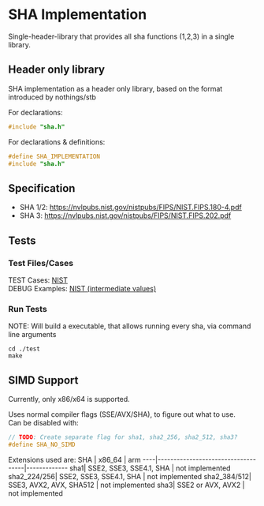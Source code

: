 # SHA Implementation

Single-header-library that provides all sha functions (1,2,3) in a single library.

## Header only library

SHA implementation as a header only library, based on the format introduced by nothings/stb

For declarations:

```C
#include "sha.h"
```

For declarations & definitions:

```C
#define SHA_IMPLEMENTATION
#include "sha.h"
```

## Specification

- SHA 1/2: https://nvlpubs.nist.gov/nistpubs/FIPS/NIST.FIPS.180-4.pdf
- SHA 3: https://nvlpubs.nist.gov/nistpubs/FIPS/NIST.FIPS.202.pdf

## Tests

### Test Files/Cases

TEST Cases: [NIST](https://csrc.nist.gov/projects/cryptographic-algorithm-validation-program/secure-hashing)\
DEBUG Examples: [NIST (intermediate values)](https://csrc.nist.gov/projects/cryptographic-standards-and-guidelines/example-values)

### Run Tests

NOTE: Will build a executable, that allows running every sha, via command line arguments

```batch
cd ./test
make
```

## SIMD Support

Currently, only x86/x64 is supported.

Uses normal compiler flags (SSE/AVX/SHA), to figure out what to use.\
Can be disabled with:

```C
// TODO: Create separate flag for sha1, sha2_256, sha2_512, sha3?
#define SHA_NO_SIMD
```

Extensions used are:
SHA | x86_64 | arm
----|------------------------------------|-------------
sha1| SSE2, SSE3, SSE4.1, SHA | not implemented
sha2_224/256| SSE2, SSE3, SSE4.1, SHA | not implemented
sha2_384/512| SSE3, AVX2, AVX, SHA512 | not implemented
sha3| SSE2 or AVX, AVX2 | not implemented
